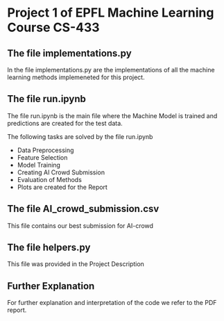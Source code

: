 # Project 1 of EPFL Machine Learning Course CS-433

## The file implementations.py
In the file implementations.py are the implementations of all the machine learning methods implemeneted for this project.

## The file run.ipynb
The file run.ipynb is the main file where the Machine Model is trained and predictions are created for the test data.

The following tasks are solved by the file run.ipynb
<ul>
<li>Data Preprocessing</li>
<li>Feature Selection</li>
<li>Model Training</li>
<li>Creating AI Crowd Submission</li>
<li>Evaluation of Methods</li>
<li>Plots are created for the Report</li>
</ul>

## The file AI_crowd_submission.csv
This file contains our best submission for AI-crowd

## The file helpers.py
This file was provided in the Project Description

## Further Explanation
For further explanation and interpretation of the code we refer to the PDF report.